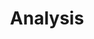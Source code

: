---
l1idx: 1
l2idx: 3
l3idx: 2
l4idx: 2
15idx: 1
title: "Analysis"
permalink: 1_3_2_2_1.html
summary: ""
---